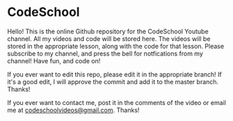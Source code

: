 # CodeSchool

Hello! This is the online Github repository for the CodeSchool Youtube channel. All my videos and code will be stored here. The videos will be stored in the appropriate lesson, along with the code for that lesson. Please subscribe to my channel, and press the bell for notfications from my channel! Have fun, and code on!

If you ever want to edit this repo, please edit it in the appropriate branch! If it's a good edit, I will approve the commit and add it to the master branch. Thanks!

If you ever want to contact me, post it in the comments of the video or email me at codeschoolvideos@gmail.com. Thanks!
